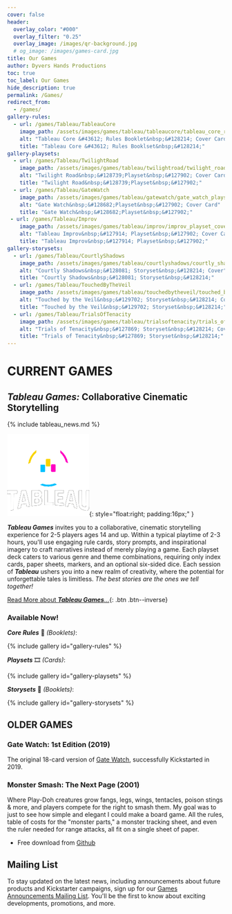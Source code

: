 ```yaml
---
cover: false
header:
  overlay_color: "#000"
  overlay_filter: "0.25"
  overlay_image: /images/qr-background.jpg
  # og_image: /images/games-card.jpg
title: Our Games
author: Dyvers Hands Productions
toc: true
toc_label: Our Games
hide_description: true
permalink: /Games/
redirect_from:
  - /games/
gallery-rules:
  - url: /games/Tableau/TableauCore
    image_path: /assets/images/games/tableau/tableaucore/tableau_core_rules_booklet_cover_375_298.jpg
    alt: "Tableau Core &#43612; Rules Booklet&nbsp;&#128214; Cover Card"
    title: "Tableau Core &#43612; Rules Booklset&nbsp;&#128214;"
gallery-playsets:
  - url: /games/Tableau/TwilightRoad
    image_path: /assets/images/games/tableau/twilightroad/twilight_road_playset_cover_750_1050.png
    alt: "Twilight Road&nbsp;&#128739;Playset&nbsp;&#127902; Cover Card"
    title: "Twilight Road&nbsp;&#128739;Playset&nbsp;&#127902;"
  - url: /games/Tableau/GateWatch
    image_path: /assets/images/games/tableau/gatewatch/gate_watch_playset_cover_750_1050.png
    alt: "Gate Watch&nbsp;&#128682;Playset&nbsp;&#127902; Cover Card"
    title: "Gate Watch&nbsp;&#128682;Playset&nbsp;&#127902;"
 - url: /games/Tableau/Improv
    image_path: /assets/images/games/tableau/improv/improv_playset_cover_750_1050.png
    alt: "Tableau Improv&nbsp;&#127914; Playset&nbsp;&#127902; Cover Card"
    title: "Tableau Improv&nbsp;&#127914; Playset&nbsp;&#127902;"
gallery-storysets:
  - url: /games/Tableau/CourtlyShadows
    image_path: /assets/images/games/tableau/courtlyshadows/courtly_shadows_storyset_cover_375_298.jpg
    alt: "Courtly Shadows&nbsp;&#128081; Storyset&nbsp;&#128214; Cover"
    title: "Courtly Shadows&nbsp;&#128081; Storyset&nbsp;&#128214;"
  - url: /games/Tableau/TouchedByTheVeil
    image_path: /assets/images/games/tableau/touchedbytheveil/touched_by_the_veil_storyset_cover_375_298.jpg
    alt: "Touched by the Veil&nbsp;&#129702; Storyset&nbsp;&#128214; Cover"
    title: "Touched by the Veil&nbsp;&#129702; Storyset&nbsp;&#128214;"
  - url: /games/Tableau/TrialsOfTenacity
    image_path: /assets/images/games/tableau/trialsoftenacity/trials_of_tenacity_storyset_cover_375_298.jpg
    alt: "Trials of Tenacity&nbsp;&#127869; Storyset&nbsp;&#128214; Cover"
    title: "Trials of Tenacity&nbsp;&#127869; Storyset&nbsp;&#128214;"
---
```


# CURRENT GAMES

## ***Tableau Games:*** **Collaborative Cinematic Storytelling**

{% include tableau_news.md %}

![Tableau Logo](/assets/images/logos/Tableau_Games_portrait_white_spot_rgb_on_black_190_190.png){: style="float:right; padding:16px;" }

***Tableau Games*** invites you to a collaborative, cinematic storytelling experience for 2-5 players ages 14 and up. Within a typical playtime of 2-3 hours, you'll use engaging rule cards, story prompts, and inspirational imagery to craft narratives instead of merely playing a game. Each playset deck caters to various genre and theme combinations, requiring only index cards, paper sheets, markers, and an optional six-sided dice. Each session of ***Tableau*** ushers you into a new realm of creativity, where the potential for unforgettable tales is limitless. *The best stories are the ones we tell together!*

[Read More about ***Tableau Games***…](/Tableau){: .btn .btn--inverse}

### Available Now!

_**Core Rules**_&nbsp;📜 _(Booklets)_:

{% include gallery id="gallery-rules" %}

_**Playsets**_&nbsp;🎞️ _(Cards)_:

{% include gallery id="gallery-playsets" %}

_**Storysets**_&nbsp;📖 _(Booklets)_:

{% include gallery id="gallery-storysets" %}

## OLDER GAMES

### Gate Watch: 1st Edition (2019)

The original 18-card version of [Gate Watch](/games/gatewatch2019/), successfully Kickstarted in 2019.

### Monster Smash: The Next Page (2001)

Where Play-Doh creatures grow fangs, legs, wings, tentacles, poison stings & more, and players compete for the right to smash them. My goal was to just to see how simple and elegant I could make a board game. All the rules, table of costs for the "monster parts," a monster tracking sheet, and even the ruler needed for range attacks, all fit on a single sheet of paper.

- Free download from [Github](https://github.com/ChristopherA/MonsterSmashGame2001)

## Mailing List

To stay updated on the latest news, including announcements about future products and Kickstarter campaigns, sign up for our [Games Announcements Mailing List](/Subscribe). You'll be the first to know about exciting developments, promotions, and more.
